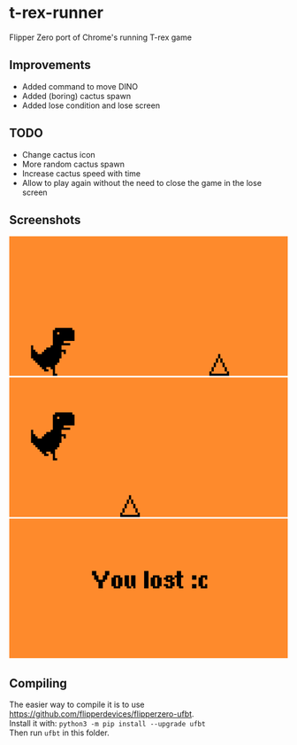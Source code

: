 # t-rex-runner
Flipper Zero port of Chrome's running T-rex game

## Improvements
- Added command to move DINO
- Added (boring) cactus spawn
- Added lose condition and lose screen

## TODO
- Change cactus icon
- More random cactus spawn
- Increase cactus speed with time
- Allow to play again without the need to close the game in the lose screen

## Screenshots

![image](imgs/Screenshot-20230504-232830.png)
![image](imgs/Screenshot-20230504-232915.png)
![image](imgs/Screenshot-20230504-233007.png)

## Compiling

The easier way to compile it is to use https://github.com/flipperdevices/flipperzero-ufbt.   
Install it with: ```python3 -m pip install --upgrade ufbt```     
Then run ```ufbt``` in this folder.